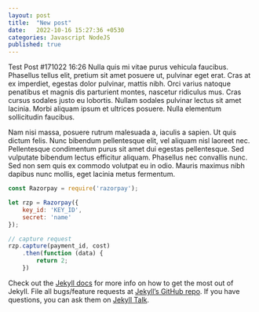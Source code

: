 ```yaml
---
layout: post
title:  "New post"
date:   2022-10-16 15:27:36 +0530
categories: Javascript NodeJS
published: true
---
```

Test Post #171022 16:26
Nulla quis mi vitae purus vehicula faucibus. Phasellus tellus elit, pretium sit amet posuere ut, pulvinar eget erat. Cras at ex imperdiet, egestas dolor pulvinar, mattis nibh. Orci varius natoque penatibus et magnis dis parturient montes, nascetur ridiculus mus. Cras cursus sodales justo eu lobortis. Nullam sodales pulvinar lectus sit amet lacinia. Morbi aliquam ipsum et ultrices posuere. Nulla elementum sollicitudin faucibus. 

Nam nisi massa, posuere rutrum malesuada a, iaculis a sapien. Ut quis dictum felis. Nunc bibendum pellentesque elit, vel aliquam nisl laoreet nec. Pellentesque condimentum purus sit amet dui egestas pellentesque. Sed vulputate bibendum lectus efficitur aliquam. Phasellus nec convallis nunc. Sed non sem quis ex commodo volutpat eu in odio. Mauris maximus nibh dapibus nunc mollis, eget lacinia metus fermentum.

```javascript
const Razorpay = require('razorpay');

let rzp = Razorpay({
	key_id: 'KEY_ID',
	secret: 'name'
});

// capture request
rzp.capture(payment_id, cost)
	.then(function (data) {
		return 2;
	})
```

Check out the [Jekyll docs][jekyll-docs] for more info on how to get the most out of Jekyll. File all bugs/feature requests at [Jekyll’s GitHub repo][jekyll-gh]. If you have questions, you can ask them on [Jekyll Talk][jekyll-talk].

[jekyll-docs]: https://jekyllrb.com/docs/home
[jekyll-gh]:   https://github.com/jekyll/jekyll
[jekyll-talk]: https://talk.jekyllrb.com/

